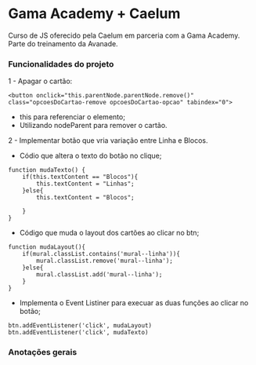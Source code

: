 # Gama Academy + Caelum

Curso de JS oferecido pela Caelum em parceria com a Gama Academy. Parte do treinamento da Avanade.



### Funcionalidades do projeto
1 - Apagar o cartão:
```
<button onclick="this.parentNode.parentNode.remove()" class="opcoesDoCartao-remove opcoesDoCartao-opcao" tabindex="0">
```
- this para referenciar o elemento;
- Utilizando nodeParent para remover o cartão.

2 - Implementar botão que vria variação entre Linha e Blocos.

- Códio que altera o texto do botão no clique;
```
function mudaTexto() {
    if(this.textContent == "Blocos"){
        this.textContent = "Linhas";
    }else{
        this.textContent = "Blocos";
        
    }
}
```

- Código que muda o layout dos cartões ao clicar no btn;

```
function mudaLayout(){
    if(mural.classList.contains('mural--linha')){
        mural.classList.remove('mural--linha');
    }else{
        mural.classList.add('mural--linha');
    }
}
```

- Implementa o Event Listiner para execuar as duas funções ao clicar no botão;

```
btn.addEventListener('click', mudaLayout)
btn.addEventListener('click', mudaTexto)
```


### Anotações gerais

